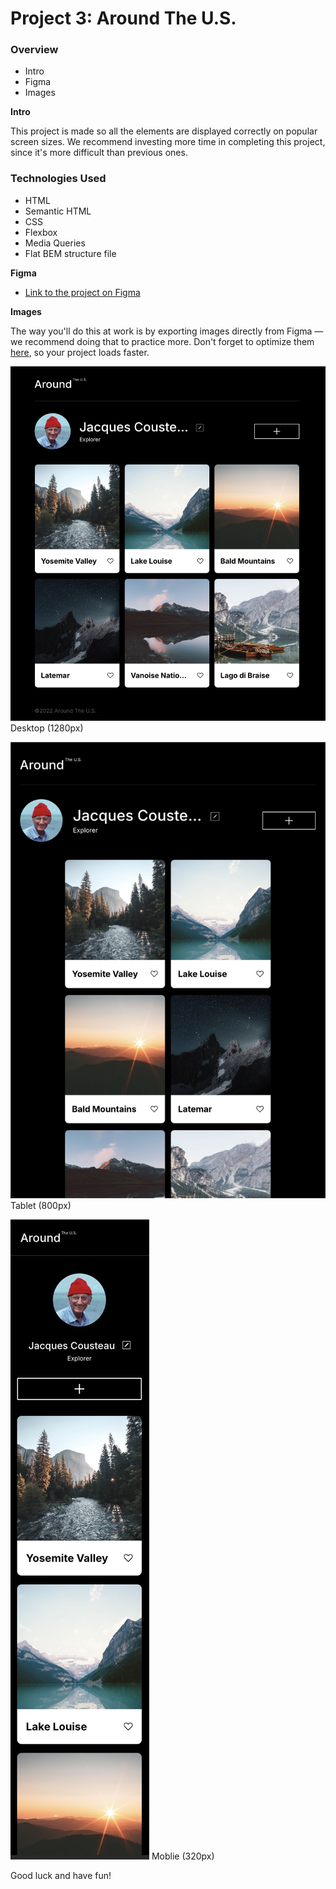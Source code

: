 # Project 3: Around The U.S.

### Overview  

* Intro  
* Figma  
* Images  
  
**Intro**
  
This project is made so all the elements are displayed correctly on popular screen sizes. We recommend investing more time in completing this project, since it's more difficult than previous ones.  

 ### Technologies Used
 * HTML
 * Semantic HTML
 * CSS
 * Flexbox
 * Media Queries
 * Flat BEM structure file


**Figma**  
  
* [Link to the project on Figma](https://www.figma.com/file/ii4xxsJ0ghevUOcssTlHZv/Sprint-3%3A-Around-the-US?node-id=0%3A1)  
  
**Images**  
  
The way you'll do this at work is by exporting images directly from Figma — we recommend doing that to practice more. Don't forget to optimize them [here](https://tinypng.com/), so your project loads faster. 


![alt text](./images/Desktop.jpeg)
Desktop (1280px)

![alt text](./images/Tablet.jpeg)
Tablet (800px)

![alt text](./images/Mobile.jpeg)
Moblie (320px)

Good luck and have fun!
